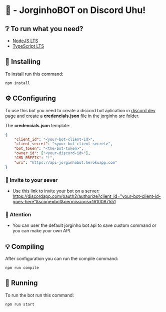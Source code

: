 # 🤖 - JorginhoBOT on Discord Uhu!

## ❔ To run what you need?

- [NodeJS LTS](https://nodejs.org/en/download/)
- [TypeScript LTS](https://www.npmjs.com/package/typescript)

## 🎉 Instaliing

To install run this command:

```shell
npm install
```

## ⚙️ CConfiguring

To use this bot you need to create a discord bot aplication in [discord dev page](https://discord.com/developers/applications/) and create a **credencials.json** file in the jorginho src folder.

The **credencials.json** template:
```json
{
	"client_id": "<your-bot-client-id>",
	"client_secret": "<your-bot-client-secret>",
	"bot_token": "<the-bot-token>",
	"owner_id": ["<your-discord-id>"],
	"CMD_PREFIX": "!",
	"uri": "https://api-jorginhobot.herokuapp.com"
}
```

### 📩 Invite to your sever

- Use this link to invite your bot on a server: https://discordapp.com/oauth2/authorize?client_id="your-bot-client-id-goes-here"&scope=bot&permissions=1610087551

### 🛑 Atention

- You can user the default jorginho bot api to save custom command or you can make your own API.

## 💡 Compiling

After configuration you can run the compile command:

```shell
npm run compile
```

## 🔮 Running

To run the bot run this command:

```shell
npm run start
```

